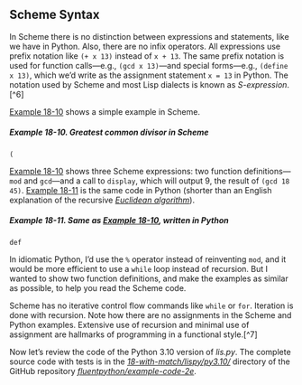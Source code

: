 ## Scheme Syntax

In Scheme there is no distinction between expressions and statements, like we have in Python. Also, there are no infix operators. All expressions use prefix notation like `(+ x 13)` instead of `x + 13`. The same prefix notation is used for function calls—e.g., `(gcd x 13)`—and special forms—e.g., `(define x 13)`, which we’d write as the assignment statement `x = 13` in Python. The notation used by Scheme and most Lisp dialects is known as _S-expression_.[^6]

[Example 18-10](#ex_gcd_scheme) shows a simple example in Scheme.

##### Example 18-10. Greatest common divisor in Scheme

```
(
```

[Example 18-10](#ex_gcd_scheme) shows three Scheme expressions: two function definitions—`mod` and `gcd`—and a call to `display`, which will output 9, the result of `(gcd 18 45)`. [Example 18-11](#ex_gcd_python) is the same code in Python (shorter than an English explanation of the recursive [_Euclidean algorithm_](https://fpy.li/18-14)).

##### Example 18-11. Same as [Example 18-10](#ex_gcd_scheme), written in Python

```
def
```

In idiomatic Python, I’d use the `%` operator instead of reinventing `mod`, and it would be more efficient to use a `while` loop instead of recursion. But I wanted to show two function definitions, and make the examples as similar as possible, to help you read the Scheme code.

Scheme has no iterative control flow commands like `while` or `for`. Iteration is done with recursion. Note how there are no assignments in the Scheme and Python examples. Extensive use of recursion and minimal use of assignment are hallmarks of programming in a functional style.[^7]

Now let’s review the code of the Python 3.10 version of _lis.py_. The complete source code with tests is in the [_18-with-match/lispy/py3.10/_](https://fpy.li/18-15) directory of the GitHub repository [_fluentpython/example-code-2e_](https://fpy.li/code).